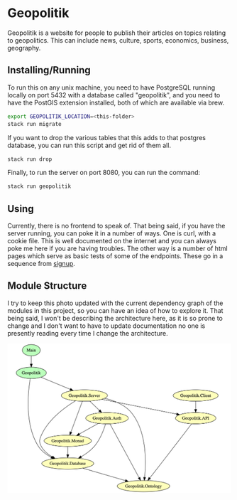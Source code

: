# Geopolitik

Geopolitik is a website for people to publish their articles on topics
relating to geopolitics. This can include news, culture, sports, economics,
business, geography.

## Installing/Running

To run this on any unix machine, you need to have PostgreSQL 
running locally on port 5432 with a database called "geopolitik", and you need to have the 
PostGIS extension installed, both of which are available via brew.
```bash
export GEOPOLITIK_LOCATION=<this-folder>
stack run migrate
```
If you want to drop the various tables that this adds to that postgres database, you can run this script
and get rid of them all. 
```bash
stack run drop
```
Finally, to run the server on port 8080, you can run the command:
```bash
stack run geopolitik
```

## Using

Currently, there is no frontend to speak of. That being said, if you have the
server running, you can poke it in a number of ways. One is curl, with a
cookie file. This is well documented on the internet and you can always poke
me here if you are having troubles. The other way is a number of html pages
which serve as basic tests of some of the endpoints. These go in a sequence
from [signup](http://localhost:8080/signup.html).

## Module Structure

I try to keep this photo updated with the current dependency graph of the
modules in this project, so you can have an idea of how to explore it. That
being said, I won't be describing the architecture here, as it is so prone
to change and I don't want to have to update documentation no one is presently
reading every time I change the architecture.

![Module Structure](mods.png)
